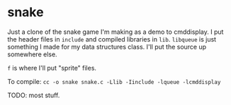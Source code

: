 snake
=====

Just a clone of the snake game I'm making as a demo
to cmddisplay. I put the header files in `include`
and compiled libraries in `lib`. `libqueue` is just
something I made for my data structures class. I'll
put the source up somewhere else.

`f` is where I'll put "sprite" files.

To compile:
`cc -o snake snake.c -Llib -Iinclude -lqueue -lcmddisplay`

TODO: most stuff.
